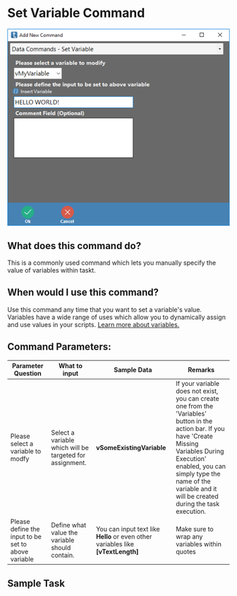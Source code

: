 <!-- TITLE: Set Variable Command -->
# Set Variable Command
![Set Variable](/uploads/automation-commands/set-variable.png "Set Variable")
## What does this command do?
This is a commonly used command which lets you manually specify the value of variables within taskt.
## When would I use this command?
Use this command any time that you want to set a variable's value.  Variables have a wide range of uses which allow you to dynamically assign and use values in your scripts.  [Learn more about variables.](/concepts/variables)

## Command Parameters:

| Parameter Question   	| What to input  	|  Sample Data 	| Remarks  	|
|---					|---				|---			|---		|
|Please select a variable to modfy	| Select a variable which will be targeted for assignment.   	|  **vSomeExistingVariable**  	|  If your variable does not exist, you can create one from the 'Variables' button in the action bar.   If you have 'Create Missing Variables During Execution' enabled, you can simply type the name of the variable and it will be created during the task execution.	|
|Please define the input to be set to above variable 	|  Define what value the variable should contain. 	| You can input text like **Hello** or even other variables like **[vTextLength]**  	|  Make sure to wrap any variables within quotes 	|

## Sample Task